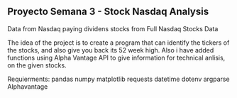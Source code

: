 ## Proyecto Semana 3 - Stock Nasdaq Analysis

Data from Nasdaq paying dividens stocks from Full Nasdaq Stocks Data 

The idea of the project is to create a program that can identify the tickers of the stocks, and also give you back its 52 week high. Also i have added functions using Alpha Vantage API to give information for technical anlisis, on the given stocks.

Requierments:
pandas
numpy
matplotlib
requests
datetime
dotenv
argparse
Alphavantage